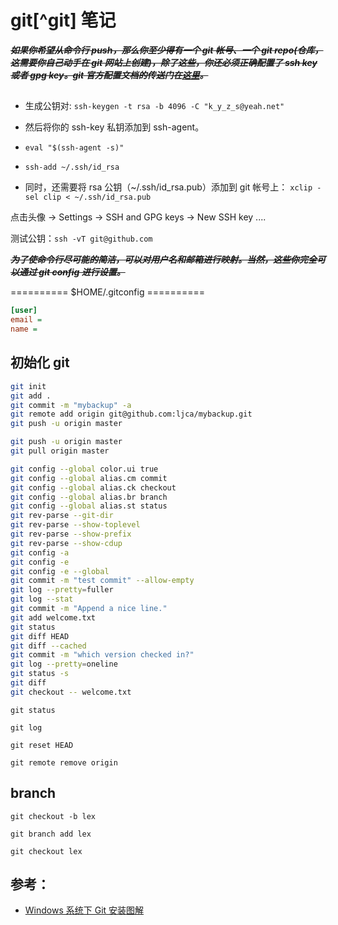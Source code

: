 <link href="../css/style.css" rel="stylesheet" type="text/css" />


# git[^git] 笔记

***~~如果你希望从命令行 push，那么你至少得有一个 git 帐号、一个 git repo(仓库，这需要你自己动手在 git 网站上创建)，除了这些，你还必须正确配置了 ssh key 或者 gpg key。git 官方配置文档的传送门在[这里][git&ssh]。~~***



## 

+ 生成公钥对: `ssh-keygen -t rsa -b 4096 -C "k_y_z_s@yeah.net"`

+ 然后将你的 ssh-key 私钥添加到 ssh-agent。

 + `eval "$(ssh-agent -s)"`
 + `ssh-add ~/.ssh/id_rsa`

+ 同时，还需要将 rsa 公钥（~/.ssh/id_rsa.pub）添加到 git 帐号上： `xclip -sel clip < ~/.ssh/id_rsa.pub`

点击头像 -> Settings -> SSH and GPG keys -> New SSH key ....

测试公钥：`ssh -vT git@github.com`


***~~为了使命令行尽可能的简洁，可以对用户名和邮箱进行映射。当然，这些你完全可以通过 git config 进行设置。~~***

========== $HOME/.gitconfig ========== 

```cfg
[user]
email = 
name = 
```

## 初始化 git

```bash
git init
git add . 
git commit -m "mybackup" -a
git remote add origin git@github.com:ljca/mybackup.git
git push -u origin master 
```
```Bash
git push -u origin master 
git pull origin master 
```


```Bash
git config --global color.ui true
git config --global alias.cm commit
git config --global alias.ck checkout
git config --global alias.br branch
git config --global alias.st status
git rev-parse --git-dir
git rev-parse --show-toplevel
git rev-parse --show-prefix
git rev-parse --show-cdup
git config -a
git config -e
git config -e --global
git commit -m "test commit" --allow-empty 
git log --pretty=fuller 
git log --stat 
git commit -m "Append a nice line."
git add welcome.txt 
git status 
git diff HEAD 
git diff --cached 
git commit -m "which version checked in?" 
git log --pretty=oneline 
git status -s
git diff
git checkout -- welcome.txt
```

`git status`

`git log`

`git reset HEAD`

`git remote remove origin`


## branch

`git checkout -b lex`

`git branch add lex`

`git checkout lex`

[git&ssh]: https://help.github.com/articles/connecting-to-github-with-ssh/

## 参考：

+ [Windows 系统下 Git 安装图解](http://www.w3cplus.com/node/74)
